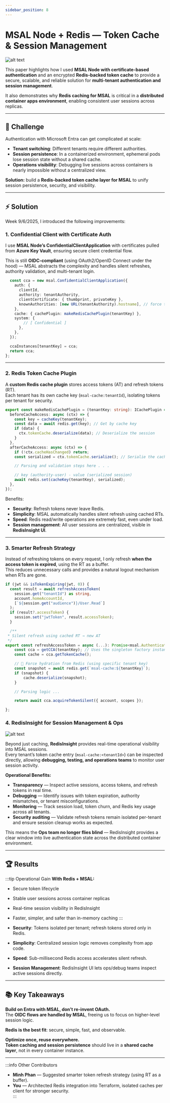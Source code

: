 ```yaml
---
sidebar_position: 8
---
```


# MSAL Node + Redis — Token Cache & Session Management

![alt text](image-2.png)

This paper highlights how I used **MSAL Node with certificate-based authentication** and an encrypted **Redis-backed token cache** to provide a secure, scalable, and reliable solution for **multi-tenant authentication and session management**.

It also demonstrates why **Redis caching for MSAL** is critical in a **distributed container apps environment**, enabling consistent user sessions across replicas.

---

## 🚩 Challenge

Authentication with Microsoft Entra can get complicated at scale:

- **Tenant switching**: Different tenants require different authorities.
- **Session persistence**: In a containerized environment, ephemeral pods lose session state without a shared cache.
- **Operations visibility**: Debugging live sessions across containers is nearly impossible without a centralized view.

**Solution:** build a **Redis-backed token cache layer for MSAL** to unify session persistence, security, and visibility.

---

## ⚡ Solution

Week 9/6/2025, I introduced the following improvements:

### 1. Confidential Client with Certificate Auth

I use **MSAL Node’s ConfidentialClientApplication** with certificates pulled from **Azure Key Vault**, ensuring secure client credential flow.

This is still **OIDC-compliant** (using OAuth2/OpenID Connect under the hood) — MSAL abstracts the complexity and handles silent refreshes, authority validation, and multi-tenant login.

```ts
  const cca = new msal.ConfidentialClientApplication({
    auth: {
      clientId,
      authority: tenantAuthority,
      clientCertificate: { thumbprint, privateKey },
      knownAuthorities: [new URL(tenantAuthority).hostname], // force trust for CIAM
    },
    cache: { cachePlugin: makeRedisCachePlugin(tenantKey) },
    system: {
        // [ Confidential ]
      },
    },
  });

  ccaInstances[tenantKey] = cca;
  return cca;
};
```

---

### 2. Redis Token Cache Plugin

A **custom Redis cache plugin** stores access tokens (AT) and refresh tokens (RT).  
Each tenant has its own cache key (`msal-cache:tenantId`), isolating tokens per tenant for security.

```ts
export const makeRedisCachePlugin = (tenantKey: string): ICachePlugin => ({
  beforeCacheAccess: async (ctx) => {
    const key = cacheKey(tenantKey);
    const data = await redis.get(key); // Get by cache key
    if (data) {
      ctx.tokenCache.deserialize(data); // Deserialize the session
    }
  },
  afterCacheAccess: async (ctx) => {
    if (!ctx.cacheHasChanged) return;
    const serialized = ctx.tokenCache.serialize(); // Serialie the cache

    // Parsing and validation steps here . . .

    // key (authority-user) - value (serialized session)
    await redis.set(cacheKey(tenantKey), serialized);
  },
});
```

Benefits:

- **Security**: Refresh tokens never leave Redis.
- **Simplicity**: MSAL automatically handles silent refresh using cached RTs.
- **Speed**: Redis read/write operations are extremely fast, even under load.
- **Session management**: All user sessions are centralized, visible in **RedisInsight UI**.

---

### 3. Smarter Refresh Strategy

Instead of refreshing tokens on every request, I only refresh **when the access token is expired**, using the RT as a buffer.  
This reduces unnecessary calls and provides a natural logout mechanism when RTs are gone.

```ts
if (jwt && isTokenExpiring(jwt, 0)) {
  const result = await refreshAccessToken(
    session.get("tenantId") as string,
    account.homeAccountId,
    [`${session.get("audience")}/User.Read`]
  );
  if (result?.accessToken) {
    session.set("jwtToken", result.accessToken);
  }

  /**
 * Silent refresh using cached RT → new AT
 */
export const refreshAccessToken = async (...): Promise<msal.AuthenticationResult | null> => {
    const cca = getCCA(tenantKey); // Uses the singleton factory instance for the given instance
    const cache = cca.getTokenCache();

    // 🔑 Force hydration from Redis (using specific tenant key)
    const snapshot = await redis.get(`msal-cache:${tenantKey}`);
    if (snapshot) {
        cache.deserialize(snapshot);
    }

    // Parsing logic ...

    return await cca.acquireTokenSilent({ account, scopes });

};
```

### 4. RedisInsight for Session Management & Ops

![alt text](image-1.png)

Beyond just caching, **RedisInsight** provides real-time operational visibility into MSAL sessions.  
Every tenant’s token cache entry (`msal-cache:<tenantId>`) can be inspected directly, allowing **debugging, testing, and operations teams** to monitor user session activity.

**Operational Benefits:**

- **Transparency** — Inspect active sessions, access tokens, and refresh tokens in real time.
- **Debugging** — Identify issues with token expiration, authority mismatches, or tenant misconfigurations.
- **Monitoring** — Track session load, token churn, and Redis key usage across all tenants.
- **Security auditing** — Validate refresh tokens remain isolated per-tenant and ensure session cleanup works as expected.

This means the **Ops team no longer flies blind** — RedisInsight provides a clear window into live authentication state across the distributed container environment.

---

## 🏆 Results

:::tip Operational Gain
**With Redis + MSAL:**

- Secure token lifecycle
- Stable user sessions across container replicas
- Real-time session visibility in RedisInsight
- Faster, simpler, and safer than in-memory caching
  :::

- **Security**: Tokens isolated per tenant; refresh tokens stored only in Redis.
- **Simplicity**: Centralized session logic removes complexity from app code.
- **Speed**: Sub-millisecond Redis access accelerates silent refresh.
- **Session Management**: RedisInsight UI lets ops/debug teams inspect active sessions directly.

---

## 📚 Key Takeaways

**Build on Entra with MSAL, don’t re-invent OAuth.**  
The **OIDC flows are handled by MSAL**, freeing us to focus on higher-level session logic.

**Redis is the best fit**: secure, simple, fast, and observable.

**Optimize once, reuse everywhere.**  
**Token caching and session persistence** should live in a **shared cache layer**, not in every container instance.

---

:::info Other Contributors

- **Minh Phan** — Suggested smarter token refresh strategy (using RT as a buffer).
- **You** — Architected Redis integration into Terraform, isolated caches per client for stronger security.  
  :::
